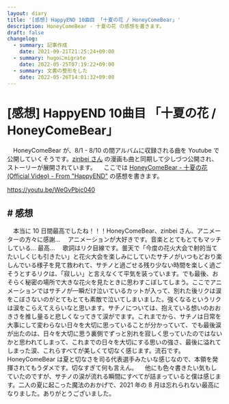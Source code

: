 ```yaml
---
layout: diary
title: '[感想] HappyEND 10曲目 「十夏の花 / HoneyComeBear」'
description: HoneyComeBear - 十夏の花 の感想を書きます。
draft: false
changelog:
  - summary: 記事作成
    date: 2021-09-21T21:25:24+09:00
  - summary: hugoにmigrate
    date: 2022-05-25T07:19:22+09:00
  - summary: 文書の整形をした
    date: 2022-05-26T14:01:32+09:00
---
```


# [感想] HappyEND 10曲目 「十夏の花 / HoneyComeBear」

　HoneyComeBear が、8/1 - 8/10 の間アルバムに収録される曲を Youtube で公開していくそうです。[zinbei さん](https://twitter.com/tz036) の漫画も曲と同期して少しづつ公開され、ストーリーが展開されています。
　ここでは [HoneyComeBear - 十夏の花 (Official Video) - From "HappyEND"](https://youtu.be/WeGvPbjc040) の感想を書きます。

https://youtu.be/WeGvPbjc040

## # 感想

　本当に 10 日間最高でしたね！！！HoneyComeBear、zinbei さん、アニメーターの方々に感謝...
　アニメーションが大好きです。音楽ととてもとてもマッチしている... 最高...
　歌詞はリク目線です。曇天で「今度の花火大会で射的当てたいしくじも引きたい」と花火大会を楽しみにしていたサチノがいつもどおり楽しんでいる様子を見て救われて、サチノと過ごせる残り少ない時間を楽しく過ごそうとするリクは、「寂しい」と言えなくて平気を装っています。でも最後、おそらく秘密の場所で大きな花火を見たときに思わすこぼしてしまう。ここでアニメーションではサチノが一瞬だけ泣いているカットが入って、別れた後リクは涙をこぼさないのがとてもとても素敵で泣いてしまいました。強くなるというリクは涙をこらえてえらいなと思います。サチノについては、抱えている想いのおおきさを推し量ると悲しくなってきて涙がでます。これまでから、サチノは日常を大事にして変わらない日々を大切に思っていることが分かっていて、でも最後涙が出たのは、日々を大切に思う裏側でずっと別れを寂しく思っていたのではないかと思われてしまって、これまでの日々を大切にする思いの強さ、最後に溢れてしまった涙、これらすべてが美しくて切なく感じます。流石です。HoneyComeBear は夏と切なさを司る代表選手みたいな感じなので、本領を発揮されてもうダメです。切なすぎて何も言えん。
　他にも色々書きたい気もしていたのですが、サチノの涙が流れる瞬間にすべてが詰まっていると僕は感じます。二人の夏に起こった魔法のおかげで、2021 年の 8 月は忘れられない最高になりました。ありがとうございました。
